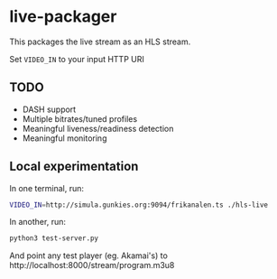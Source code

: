 # live-packager

This packages the live stream as an HLS stream.

Set ```VIDEO_IN``` to your input HTTP URI

## TODO

- DASH support
- Multiple bitrates/tuned profiles
- Meaningful liveness/readiness detection
- Meaningful monitoring

## Local experimentation

In one terminal, run:

```sh
VIDEO_IN=http://simula.gunkies.org:9094/frikanalen.ts ./hls-live
```

In another, run:

```sh
python3 test-server.py 
```

And point any test player (eg. Akamai's) to http://localhost:8000/stream/program.m3u8
